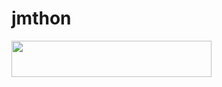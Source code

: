 # jmthon

<p align="left"><a href="https://heroku.com/deploy?template=https://github.com/abasalzalmi36/roz"> <img src="https://img.shields.io/badge/Deploy%20To%20Heroku-purple?style=for-the-badge&logo=heroku" width="320" height="58.45"/></a></p>
